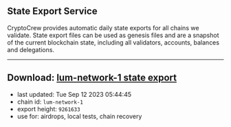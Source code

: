 ## State Export Service
CryptoCrew provides automatic daily state exports for all chains we validate. State export files can be used as genesis files and are a snapshot of the current blockchain state, including all validators, accounts, balances and delegations.

---
**Download: [lum-network-1 state export](https://dl.ccvalidators.com/SERVICE/lumnetwork/lum-network-1_export_9261633.json)**
---

- last updated: Tue Sep 12 2023 05:44:45
- chain id: `lum-network-1`
- export height: `9261633`
- use for: airdrops, local tests, chain recovery
